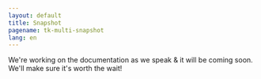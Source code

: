 ```yaml
---
layout: default
title: Snapshot
pagename: tk-multi-snapshot
lang: en
---
```


We're working on the documentation as we speak & it will be coming soon. We'll make sure it's worth the wait!